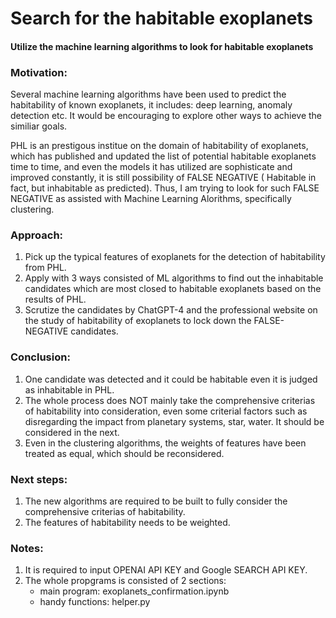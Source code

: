 # Search for the habitable exoplanets
#### Utilize the machine learning algorithms to look for habitable exoplanets

### Motivation:
Several machine learning algorithms have been used to predict the habitability of known exoplanets, it includes: deep learning, anomaly detection etc. It would be encouraging to explore other ways to achieve the similiar goals.

PHL is an prestigous institue on the domain of habitability of exoplanets, which has published and updated the list of potential habitable exoplanets time to time, and even the models it has utilized are sophisticate and improved constantly, it is still possibility of FALSE NEGATIVE ( Habitable in fact, but inhabitable as predicted). Thus, I am trying to look for such FALSE NEGATIVE as assisted with Machine Learning Alorithms, specifically clustering.

### Approach:

1. Pick up the typical features of exoplanets for the detection of habitability from PHL.
2. Apply with 3 ways consisted of ML algorithms to find out the inhabitable candidates which are most closed to habitable exoplanets based on the results of PHL.
3. Scrutize the candidates by ChatGPT-4 and the professional website on the study of habitability of exoplanets to lock down the FALSE-NEGATIVE candidates.

### Conclusion:
1. One candidate was detected and it could be habitable even it is judged as inhabitable in PHL.
2. The whole process does NOT mainly take the comprehensive criterias of habitability into consideration, even some criterial factors such as disregarding the impact from planetary systems, star, water. It should be considered in the next.
3. Even in the clustering algorithms, the weights of features have been treated as equal, which should be reconsidered.

### Next steps:
1. The new algorithms are required to be built to fully consider the comprehensive criterias of habitability.
2. The features of habitability needs to be weighted.

### Notes:
1. It is required to input OPENAI API KEY and Google SEARCH API KEY.
2. The whole propgrams is consisted of 2 sections:
   - main program: exoplanets_confirmation.ipynb
   - handy functions: helper.py
